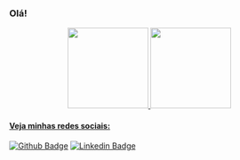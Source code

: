 ### Olá!

<div align="center">
  <a href="https://github.com/lucianoparanhos">
  <img height="145em" src="https://github-readme-stats.vercel.app/api?username=lucianoparanhos&show_icons=true&include_all_commits=true&count_private=true&theme=default "/>
  <img height="145em" src="https://github-readme-stats.vercel.app/api/top-langs/?username=lucianoparanhos&layout=compact&theme=default"/>
</div>

  #### Veja minhas redes sociais:
  [![Github Badge](https://img.shields.io/badge/-Github-000?style=flat-square&logo=Github&logoColor=white&link=https://github.com/lucianoparanhos)](https://github.com/lucianoparanhos)
  [![Linkedin Badge](https://img.shields.io/badge/-LinkedIn-blue?style=flat-square&logo=Linkedin&logoColor=white&link=https://www.linkedin.com/in/lucianoparanhos/)](https://www.linkedin.com/in/lucianoparanhos/)
